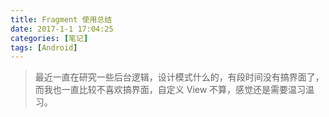 ```yaml
---
title: Fragment 使用总结
date: 2017-1-1 17:04:25
categories: [笔记]
tags: [Android]
---
```


> 最近一直在研究一些后台逻辑，设计模式什么的，有段时间没有搞界面了，而我也一直比较不喜欢搞界面，自定义 View 不算，感觉还是需要温习温习。

